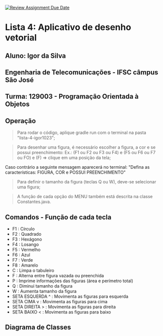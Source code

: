 [![Review Assignment Due Date](https://classroom.github.com/assets/deadline-readme-button-22041afd0340ce965d47ae6ef1cefeee28c7c493a6346c4f15d667ab976d596c.svg)](https://classroom.github.com/a/14jV-K72)

# Lista 4: Aplicativo de desenho vetorial

## Aluno: Igor da Silva
## Engenharia de Telecomunicações - IFSC câmpus São José
## Turma: 129003 - Programação Orientada à Objetos

## Operação

> Para rodar o código, aplique gradle run com o terminal na pasta "lista-4-igor1023";

> Para desenhar uma figura, é necessário escolher a figura, a cor e se possui preenchimento:
Ex.: (F1 ou F2 ou F3 ou F4) e (F5 ou F6 ou F7 ou FO) e (F) => clique em uma posição da tela;

Caso contrário a seguinte mensagem aparecerá no terminal: "Defina as características: FIGURA, COR e POSSUI PREENCHIMENTO"

> Para definir o tamanho da figura (teclas Q ou W), deve-se selecionar uma figura;

> A função de cada opção do MENU também está descrita na classe Constantes.java.

## Comandos - Função de cada tecla

* F1 : Círculo
* F2 : Quadrado
* F3 : Hexágono
* F4 : Losango
* F5 : Vermelho
* F6 : Azul
* F7 : Verde
* F8 : Amarelo
* C  : Limpa o tabuleiro
* F  : Alterna entre figura vazada ou preenchida
* P  : Imprime informações das figuras (área e perímetro total)
* Q  : Diminui tamanho da figura
* W  : Aumenta tamanho da figura
* SETA ESQUERDA ^ : Movimenta as figuras para esquerda
* SETA CIMA     v : Movimenta as figuras para cima
* SETA DIREITA  > : Movimenta as figuras para direita
* SETA BAIXO    < : Movimenta as figuras para baixo

## Diagrama de Classes
